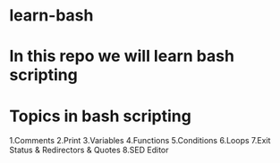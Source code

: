 # learn-bash
# In this repo we will learn bash scripting
# Topics in bash scripting
1.Comments
2.Print
3.Variables
4.Functions
5.Conditions
6.Loops
7.Exit Status & Redirectors & Quotes
8.SED Editor
